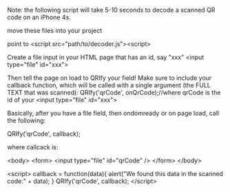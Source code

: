 Note: the following script will take 5-10 seconds to decode a scanned QR code on an iPhone 4s.

move these files into your project


point to &lt;script src="path/to/decoder.js">&lt;script>


Create a file input in your HTML page that has an id, say "xxx"
        &lt;input type="file" id="xxx">


Then tell the page on load to QRIfy your field! Make sure to include your callback function, 
which will be called with a single argument (the FULL TEXT that was scanned): QRIfy('qrCode', onQrCode);//where qrCode is the id of your 
        &lt;input type="file" id="xxx">


Basically, after you have a file field, then ondomready or on page load, call the following:

QRIfy('qrCode', callback);

where callcack is:

&lt;body>
&lt;form>
    &lt;input type="file" id="qrCode" />
&lt;/form>
&lt;/body>

&lt;script>
  callback = function(data){
    alert("We found this data in the scanned code:" + data);
  }
   QRIfy('qrCode', callback);
&lt;/script>
